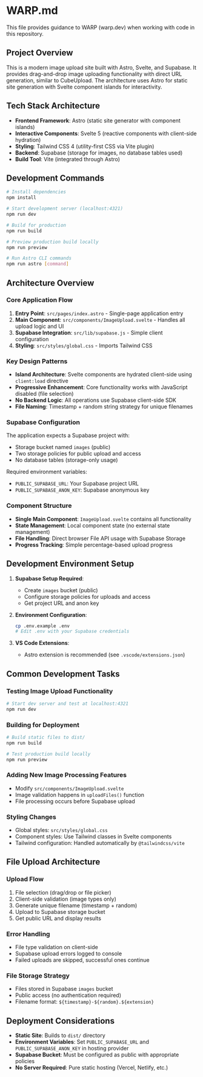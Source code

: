 # WARP.md

This file provides guidance to WARP (warp.dev) when working with code in this repository.

## Project Overview

This is a modern image upload site built with Astro, Svelte, and Supabase. It provides drag-and-drop image uploading functionality with direct URL generation, similar to CubeUpload. The architecture uses Astro for static site generation with Svelte component islands for interactivity.

## Tech Stack Architecture

- **Frontend Framework**: Astro (static site generator with component islands)
- **Interactive Components**: Svelte 5 (reactive components with client-side hydration)
- **Styling**: Tailwind CSS 4 (utility-first CSS via Vite plugin)
- **Backend**: Supabase (storage for images, no database tables used)
- **Build Tool**: Vite (integrated through Astro)

## Development Commands

```bash
# Install dependencies
npm install

# Start development server (localhost:4321)
npm run dev

# Build for production
npm run build

# Preview production build locally
npm run preview

# Run Astro CLI commands
npm run astro [command]
```

## Architecture Overview

### Core Application Flow
1. **Entry Point**: `src/pages/index.astro` - Single-page application entry
2. **Main Component**: `src/components/ImageUpload.svelte` - Handles all upload logic and UI
3. **Supabase Integration**: `src/lib/supabase.js` - Simple client configuration
4. **Styling**: `src/styles/global.css` - Imports Tailwind CSS

### Key Design Patterns
- **Island Architecture**: Svelte components are hydrated client-side using `client:load` directive
- **Progressive Enhancement**: Core functionality works with JavaScript disabled (file selection)
- **No Backend Logic**: All operations use Supabase client-side SDK
- **File Naming**: Timestamp + random string strategy for unique filenames

### Supabase Configuration
The application expects a Supabase project with:
- Storage bucket named `images` (public)
- Two storage policies for public upload and access
- No database tables (storage-only usage)

Required environment variables:
- `PUBLIC_SUPABASE_URL`: Your Supabase project URL
- `PUBLIC_SUPABASE_ANON_KEY`: Supabase anonymous key

### Component Structure
- **Single Main Component**: `ImageUpload.svelte` contains all functionality
- **State Management**: Local component state (no external state management)
- **File Handling**: Direct browser File API usage with Supabase Storage
- **Progress Tracking**: Simple percentage-based upload progress

## Development Environment Setup

1. **Supabase Setup Required**: 
   - Create `images` bucket (public)
   - Configure storage policies for uploads and access
   - Get project URL and anon key

2. **Environment Configuration**:
   ```bash
   cp .env.example .env
   # Edit .env with your Supabase credentials
   ```

3. **VS Code Extensions**:
   - Astro extension is recommended (see `.vscode/extensions.json`)

## Common Development Tasks

### Testing Image Upload Functionality
```bash
# Start dev server and test at localhost:4321
npm run dev
```

### Building for Deployment
```bash
# Build static files to dist/
npm run build

# Test production build locally
npm run preview
```

### Adding New Image Processing Features
- Modify `src/components/ImageUpload.svelte`
- Image validation happens in `uploadFiles()` function
- File processing occurs before Supabase upload

### Styling Changes
- Global styles: `src/styles/global.css`
- Component styles: Use Tailwind classes in Svelte components
- Tailwind configuration: Handled automatically by `@tailwindcss/vite`

## File Upload Architecture

### Upload Flow
1. File selection (drag/drop or file picker)
2. Client-side validation (image types only)
3. Generate unique filename (timestamp + random)
4. Upload to Supabase storage bucket
5. Get public URL and display results

### Error Handling
- File type validation on client-side
- Supabase upload errors logged to console
- Failed uploads are skipped, successful ones continue

### File Storage Strategy
- Files stored in Supabase `images` bucket
- Public access (no authentication required)
- Filename format: `${timestamp}-${random}.${extension}`

## Deployment Considerations

- **Static Site**: Builds to `dist/` directory
- **Environment Variables**: Set `PUBLIC_SUPABASE_URL` and `PUBLIC_SUPABASE_ANON_KEY` in hosting provider
- **Supabase Bucket**: Must be configured as public with appropriate policies
- **No Server Required**: Pure static hosting (Vercel, Netlify, etc.)
